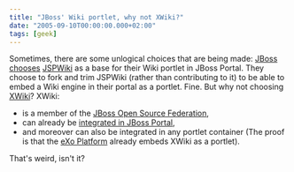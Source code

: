 ```yaml
---
title: "JBoss' Wiki portlet, why not XWiki?"
date: "2005-09-10T00:00:00.000+02:00"
tags: [geek]
---
```


Sometimes, there are some unlogical choices that are being made: [JBoss chooses](http://www.theserverside.com/news/thread.tss?thread_id=36452) [JSPWiki](http://www.jspwiki.org/) as a base for their Wiki portlet in JBoss Portal. They choose to fork and trim JSPWiki (rather than contributing to it) to be able to embed a Wiki engine in their portal as a portlet. Fine. But why not choosing [XWiki](http://www.xwiki.org/)? XWiki:

*   is a member of the [JBoss Open Source Federation](http://www.jboss.org/federation/MemberXWiki),
*   can already be [integrated in JBoss Portal](http://www.jboss.org/federation/MemberXWiki),
*   and moreover can also be integrated in any portlet container (The proof is that the [eXo Platform](http://www.exoplatform.com/) already embeds XWiki as a portlet).

That's weird, isn't it?